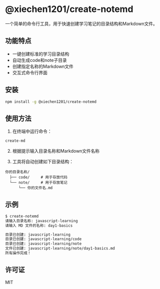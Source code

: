 # @xiechen1201/create-notemd

一个简单的命令行工具，用于快速创建学习笔记的目录结构和Markdown文件。

## 功能特点

- 一键创建标准的学习目录结构
- 自动生成code和note子目录
- 创建指定名称的Markdown文件
- 交互式命令行界面

## 安装

```bash
npm install -g @xiechen1201/create-notemd
```

## 使用方法

1. 在终端中运行命令：
```bash
create-md
```

2. 根据提示输入目录名称和Markdown文件名称

3. 工具将自动创建如下目录结构：
```
你的目录名称/
  ├── code/     # 用于存放代码
  └── note/     # 用于存放笔记
      └── 你的文件名.md
```

## 示例

```bash
$ create-notemd
请输入目录名称: javascript-learning
请输入 MD 文件的名称: day1-basics

目录已创建: javascript-learning
目录已创建: javascript-learning/code
目录已创建: javascript-learning/note
文件已创建: javascript-learning/note/day1-basics.md
所有操作完成！
```

## 许可证

MIT